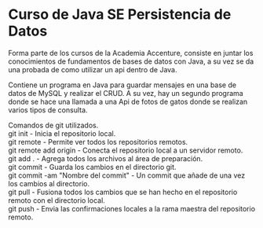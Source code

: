 # Curso de Java SE Persistencia de Datos

Forma parte de los cursos de la Academia Accenture, consiste en juntar los conocimientos de fundamentos de bases de datos con Java, a su vez se da una probada de como utilizar un api dentro de Java.<br>

Contiene un programa en Java para guardar mensajes en una base de datos de MySQL y realizar el CRUD. A su vez, hay un segundo programa donde se hace una llamada a una Api de fotos de gatos donde se realizan varios tipos de consulta.<br>

Comandos de git utilizados.
<br>
git init - Inicia el repositorio local.<br>
git remote - Permite ver todos los repositorios remotos.<br>
git remote add origin <host-or-remoteURL> - Conecta el repositorio local a un servidor remoto.<br>
git add . - Agrega todos los archivos al área de preparación.<br>
git commit - Guarda los cambios en el directorio git.<br>
git commit -am "Nombre del commit" - Un commit que añade de una vez los cambios al directorio.<br>
git pull - Fusiona todos los cambios que se han hecho en el repositorio remoto con el directorio local.<br>
git push - Envia las confirmaciones locales a la rama maestra del repositorio remoto.<br>
